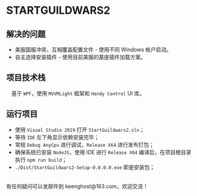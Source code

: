 # STARTGUILDWARS2

## 解决的问题
* 美服国服冲突，互相覆盖配置文件 - 使用不同 Windows 帐户启动。
* 自主选择安装插件 - 使用目前美服的基座插件加载方案。

## 项目技术栈
&emsp;基于 `WPF`，使用 `MVVMLight` 框架和 `Handy Control` UI 库。

## 运行项目
* 使用 `Visual Studio 2019` 打开 `StartGuildwars2.sln`；
* 等待 `IDE` 左下角显示依赖安装完毕；
* 常规 `Debug AnyCpu` 进行调试，`Release X64` 进行发布打包；
* 确保系统已安装 `NodeJS`，使用 IDE 进行 `Release X64` 编译后，在项目根目录执行 `npm run build`；
* `./Dist/StartGuildwars2-Setup-0.0.0.0.exe` 即是安装包；

<br>
有任何疑问可以发邮件到 keenghost@163.com，欢迎交流！
